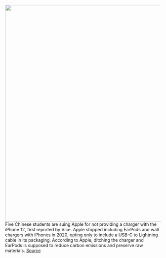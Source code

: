 <img src='https://cdn.vox-cdn.com/thumbor/u6MR-FVbLm22qV1-770e2yHwJGo=/0x0:2040x1360/1200x800/filters:focal(857x517:1183x843)/cdn.vox-cdn.com/uploads/chorus_image/image/70052303/acastro_210429_1777_epicApple_0002.0.jpg' width='700px' /><br/>
Five Chinese students are suing Apple for not providing a charger with the iPhone 12, first reported by Vice. Apple stopped including EarPods and wall chargers with iPhones in 2020, opting only to include a USB-C to Lightning cable in its packaging. According to Apple, ditching the charger and EarPods is supposed to reduce carbon emissions and preserve raw materials.
<a href='https://www.theverge.com/2021/10/27/22748474/chinese-students-sue-apple-including-charger-iphone-12'> Source <a/>